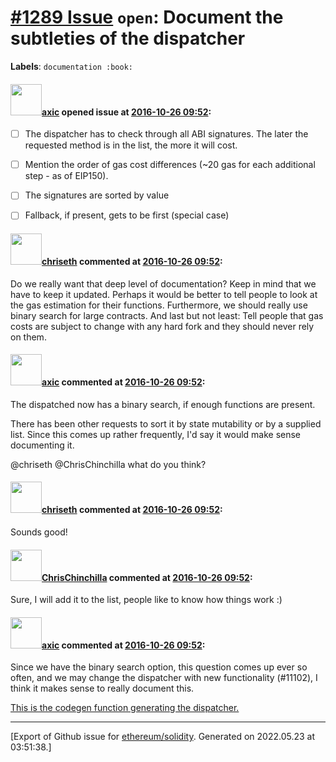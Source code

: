 # [\#1289 Issue](https://github.com/ethereum/solidity/issues/1289) `open`: Document the subtleties of the dispatcher
**Labels**: `documentation :book:`


#### <img src="https://avatars.githubusercontent.com/u/20340?v=4" width="50">[axic](https://github.com/axic) opened issue at [2016-10-26 09:52](https://github.com/ethereum/solidity/issues/1289):

- [ ] The dispatcher has to check through all ABI signatures. The later the requested method is in the list, the more it will cost.
- [ ] Mention the order of gas cost differences (~20 gas for each additional step - as of EIP150).
- [ ] The signatures are sorted by value
- [ ] Fallback, if present, gets to be first (special case)


#### <img src="https://avatars.githubusercontent.com/u/9073706?v=4" width="50">[chriseth](https://github.com/chriseth) commented at [2016-10-26 09:52](https://github.com/ethereum/solidity/issues/1289#issuecomment-256334801):

Do we really want that deep level of documentation? Keep in mind that we have to keep it updated. Perhaps it would be better to tell people to look at the gas estimation for their functions. Furthermore, we should really use binary search for large contracts. And last but not least: Tell people that gas costs are subject to change with any hard fork and they should never rely on them.

#### <img src="https://avatars.githubusercontent.com/u/20340?v=4" width="50">[axic](https://github.com/axic) commented at [2016-10-26 09:52](https://github.com/ethereum/solidity/issues/1289#issuecomment-475430121):

The dispatched now has a binary search, if enough functions are present.

There has been other requests to sort it by state mutability or by a supplied list. Since this comes up rather frequently, I'd say it would make sense documenting it.

@chriseth @ChrisChinchilla what do you think?

#### <img src="https://avatars.githubusercontent.com/u/9073706?v=4" width="50">[chriseth](https://github.com/chriseth) commented at [2016-10-26 09:52](https://github.com/ethereum/solidity/issues/1289#issuecomment-476136412):

Sounds good!

#### <img src="https://avatars.githubusercontent.com/u/42080?u=37db5129c5c71d0293952c8a1a2ef1c181e0e1d6&v=4" width="50">[ChrisChinchilla](https://github.com/ChrisChinchilla) commented at [2016-10-26 09:52](https://github.com/ethereum/solidity/issues/1289#issuecomment-476188804):

Sure, I will add it to the list, people like to know how things work :)

#### <img src="https://avatars.githubusercontent.com/u/20340?v=4" width="50">[axic](https://github.com/axic) commented at [2016-10-26 09:52](https://github.com/ethereum/solidity/issues/1289#issuecomment-811388784):

Since we have the binary search option, this question comes up ever so often, and we may change the dispatcher with new functionality (#11102), I think it makes sense to really document this.

[This is the codegen function generating the dispatcher.](https://github.com/ethereum/solidity/blob/v0.8.3/libsolidity/codegen/ContractCompiler.cpp#L318)


-------------------------------------------------------------------------------



[Export of Github issue for [ethereum/solidity](https://github.com/ethereum/solidity). Generated on 2022.05.23 at 03:51:38.]
